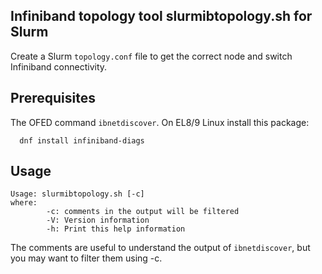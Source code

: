 Infiniband topology tool slurmibtopology.sh for Slurm
-----------------------------------------------------

Create a Slurm ```topology.conf``` file to get the correct node and switch Infiniband connectivity.

Prerequisites
-------------

The OFED command ```ibnetdiscover```.
On EL8/9 Linux install this package:

```
  dnf install infiniband-diags
```

Usage
-----

```
Usage: slurmibtopology.sh [-c]
where:
        -c: comments in the output will be filtered
        -V: Version information
        -h: Print this help information
```

The comments are useful to understand the output of ```ibnetdiscover```,
but you may want to filter them using -c.

